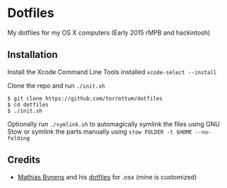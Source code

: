 # Dotfiles
My dotfiles for my OS X computers (Early 2015 rMPB and hackintosh)

## Installation
Install the Xcode Command Line Tools installed `xcode-select --install`

Clone the repo and run `./init.sh`
```
$ git clone https://github.com/torrottum/dotfiles
$ cd dotfiles
$ ./init.sh
```

Optionally run `./symlink.sh` to automagically symlink the files using GNU Stow or symlink the parts manually using `stow FOLDER -t $HOME --no-folding`

## Credits
* [Mathias Bynens](https://github.com/mathiasbynens) and his [dotfiles](https://github.com/mathiasbynens/dotfiles) for .osx (mine is customized)
